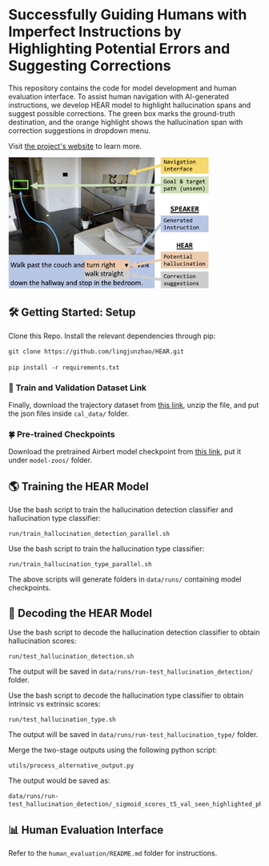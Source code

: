 # Successfully Guiding Humans with Imperfect Instructions by Highlighting Potential Errors and Suggesting Corrections
This repository contains the code for model development and human evaluation interface. 
To assist human navigation with AI-generated instructions, we develop HEAR model to highlight hallucination spans and suggest possible corrections. The green box marks the ground-truth destination, and the orange highlight shows the hallucination span with correction suggestions in dropdown menu.

Visit [the project's website](https://lingjunzhao.github.io/HEAR.html) to learn more.

<img src="hear.png" width="400">


## 🛠️ Getting Started: Setup

Clone this Repo. Install the relevant dependencies through pip:

```
git clone https://github.com/lingjunzhao/HEAR.git

pip install -r requirements.txt
```

### 🐾 Train and Validation Dataset Link
Finally, download the trajectory dataset from [this link](TODO), 
unzip the file, 
and put the json files inside `cal_data/` folder.

### 🍀 Pre-trained Checkpoints
Download the pretrained Airbert model checkpoint from [this link](https://drive.google.com/file/d/1j0p5UGAQtKwJ505Y_z3QRr-Y1bGfQp1H/view?usp=sharing), 
put it under `model-zoos/` folder.

## 🌎 Training the HEAR Model

Use the bash script to train the hallucination detection classifier and hallucination type classifier:
```
run/train_hallucination_detection_parallel.sh
```

Use the bash script to train the hallucination type classifier:
```
run/train_hallucination_type_parallel.sh
```

The above scripts will generate folders in `data/runs/` containing model checkpoints.

## 🤖 Decoding the HEAR Model

Use the bash script to decode the hallucination detection classifier to obtain hallucination scores:
```
run/test_hallucination_detection.sh
```

The output will be saved in `data/runs/run-test_hallucination_detection/` folder.

Use the bash script to decode the hallucination type classifier to obtain intrinsic vs extrinsic scores:
```
run/test_hallucination_type.sh
```

The output will be saved in `data/runs/run-test_hallucination_type/` folder.

Merge the two-stage outputs using the following python script:

```
utils/process_alternative_output.py
```

The output would be saved as:

```
data/runs/run-test_hallucination_detection/_sigmoid_scores_t5_val_seen_highlighted_phrase_alters_gpt4_direction_dev_test_merged.json
```


## 📊 Human Evaluation Interface

Refer to the `human_evaluation/README.md` folder for instructions.